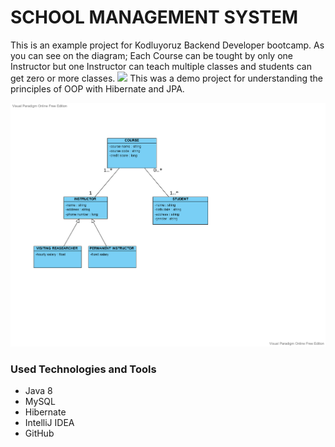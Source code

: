 # SCHOOL MANAGEMENT SYSTEM
This is an example project for Kodluyoruz Backend Developer bootcamp. As you can see on the diagram; Each Course can be tought by only one Instructor but one Instructor can teach multiple classes and students can get zero or more classes. ![](../../../../../AppData/Local/Temp/Rar$DRa14272.10154/SMSUML-1.png)
This was a demo project for understanding the principles of OOP with Hibernate and JPA.

![](https://github.com/K138-AdanaBackendWebDevelopmentBootcamp/homeworks-YunusOzkaya/blob/master/SMS.png)

### Used Technologies and Tools
+ Java 8
+ MySQL
+ Hibernate
+ IntelliJ IDEA
+ GitHub
